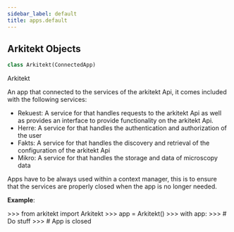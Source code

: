 ```yaml
---
sidebar_label: default
title: apps.default
---
```


## Arkitekt Objects

```python
class Arkitekt(ConnectedApp)
```

Arkitekt

An app that connected to the services of the arkitekt Api,
it comes included with the following services:

- Rekuest: A service for that handles requests to the arkitekt Api as well as provides an interface to provide functionality on the arkitekt Api.
- Herre: A service for that handles the authentication and authorization of the user
- Fakts: A service for that handles the discovery and retrieval of the configuration of the arkitekt Api
- Mikro: A service for that handles the storage and data of microscopy data

Apps have to be always used within a context manager, this is to ensure that the services are properly closed when the app is no longer needed.

**Example**:

  &gt;&gt;&gt; from arkitekt import Arkitekt
  &gt;&gt;&gt; app = Arkitekt()
  &gt;&gt;&gt; with app:
  &gt;&gt;&gt;     # Do stuff
  &gt;&gt;&gt; # App is closed

